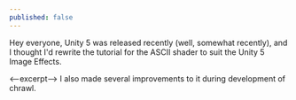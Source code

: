 ```yaml
---
published: false
---
```


Hey everyone, Unity 5 was released recently (well, somewhat recently), and I thought I'd rewrite the tutorial for the ASCII shader to suit the Unity 5 Image Effects.

<--excerpt-->
I also made several improvements to it during development of chrawl.

